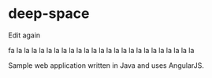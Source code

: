 # deep-space
Edit again

fa la la la la la la la la la la la la la la la la la la la la la la la la

Sample web application written in Java and uses AngularJS.
